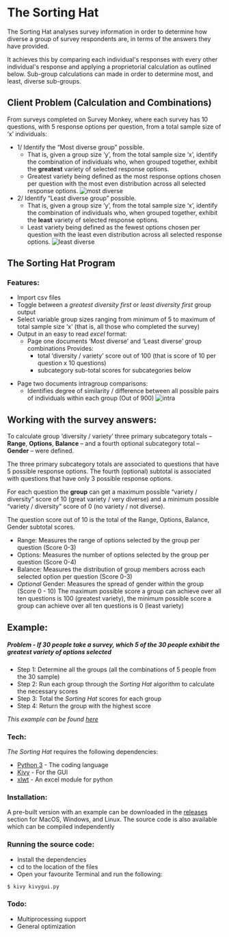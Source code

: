 # The Sorting Hat

The Sorting Hat analyses survey information in order to determine how diverse a group of survey respondents are, in terms of the answers they have provided.

It achieves this by comparing each individual's responses with every other individual's response and applying a proprietorial calculation as outlined below. Sub-group calculations can made in order to determine most, and least, diverse sub-groups.

## Client Problem (Calculation and Combinations)
From surveys completed on Survey Monkey, where each survey has 10 questions, with 5 response options per question, from a total sample size of ‘x’ individuals:
- 1/  Identify the “Most diverse group” possible. 
    - That is, given a group size ‘y’, from the total sample size ‘x’, identify the combination of individuals who, when grouped together, exhibit the **greatest** variety of selected response options. 
    - Greatest variety being defined as the most response options chosen per question with the most even distribution across all selected response options.
    ![most diverse](https://i.imgur.com/5We3zMm.png)
- 2/ Identify “Least diverse group” possible. 
    - That is, given a group size ‘y’, from the total sample size ‘x’, identify the combination of individuals who, when grouped together, exhibit the **least** variety of selected response options.
    - Least variety being defined as the fewest options chosen per question with the least even distribution across all selected response options.
    ![least diverse](https://i.imgur.com/ejVmqpn.png)

## The Sorting Hat Program 
### Features:
- Import csv files
- Toggle between a *greatest diversity first* or *least diversity first* group output
- Select variable group sizes ranging from minimum of 5 to maximum of total sample size ‘x’ (that is, all those who completed the survey)
- Output in an easy to read *excel* format:
    - Page one documents ‘Most diverse’ and ‘Least diverse’ group combinations Provides:
        - total ‘diversity / variety’ score out of 100 (that is score of 10 per question x 10 questions)    
        - subcategory sub-total scores for subcategories below

* Page two documents intragroup comparisons:
    * Identifies degree of similarity / difference between all possible pairs of individuals within each group (Out of 900)
    ![intra](https://i.imgur.com/WJ0u485.png)


## Working with the survey answers:

To calculate group ‘diversity / variety’ three primary subcategory totals – **Range**, **Options**, **Balance** – and a fourth optional subcategory total – **Gender** – were defined.

The three primary subcategory totals are associated to questions that have 5 possible response options. The fourth (optional) subtotal is associated with questions that have only 3 possible response options.

For each question the **group** can get a maximum possible “variety / diversity” score of 10 (great variety / very diverse) and a minimum possible “variety / diversity” score of 0 (no variety / not diverse).

The question score out of 10 is the total of the Range, Options, Balance, Gender subtotal scores.
* Range: Measures the range of options selected by the group per question (Score 0-3)
* Options: Measures the number of options selected by the group per question (Score 0-4)
* Balance: Measures the distribution of group members across each selected option per question (Score 0-3)
* *Optional* Gender: Measures the spread of gender within the group (Score 0 - 10)
The maximum possible score a group can achieve over all ten questions is 100 (greatest variety), the minimum possible score a group can achieve over all ten questions is 0 (least variety)

## Example:
##### Problem - If 30 people take a survey, which 5 of the 30 people exhibit the greatest variety of options selected

- Step 1: Determine all the groups (all the combinations of 5 people from the 30 sample)
- Step 2: Run each group through the *Sorting Hat* algorithm to calculate the necessary scores
- Step 3: Total the *Sorting Hat* scores for each group
- Step 4: Return the group with the highest score

*This example can be found [here]*

### Tech:
*The Sorting Hat* requires the following dependencies:
* [Python 3] - The coding language
* [Kivy] - For the GUI
* [xlwt] - An excel module for python

### Installation:
A pre-built version with an example can be downloaded in the [releases] section for MacOS, Windows, and Linux.
The source code is also available which can be compiled independently

### Running the source code:
- Install the dependencies
- cd to the location of the files
- Open your favourite Terminal and run the following:
```sh
$ kivy kivygui.py
```
### Todo:
- Multiprocessing support
- General optimization

[//]: #
[Python 3]: <https://www.python.org/downloads/>
[Kivy]: <https://kivy.org/#home>
[xlwt]: <https://pypi.org/project/xlwt/#description>
[releases]: <https://github.com/BetterThanMoo/TheSortingHat/releases>
[here]: <https://github.com/BetterThanMoo/TheSortingHat/blob/master/Example%20csv.csv>
